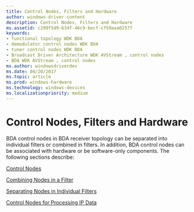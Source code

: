 ```yaml
---
title: Control Nodes, Filters and Hardware
author: windows-driver-content
description: Control Nodes, Filters and Hardware
ms.assetid: c299f5d9-634f-46c9-becf-cf59aaa0257f
keywords:
- functional topology WDK BDA
- demodulator control nodes WDK BDA
- tuner control nodes WDK BDA
- Broadcast Driver Architecture WDK AVStream , control nodes
- BDA WDK AVStream , control nodes
ms.author: windowsdriverdev
ms.date: 04/20/2017
ms.topic: article
ms.prod: windows-hardware
ms.technology: windows-devices
ms.localizationpriority: medium
---
```


# Control Nodes, Filters and Hardware





BDA control nodes in BDA receiver topology can be separated into individual filters or combined in filters. In addition, BDA control nodes can be associated with hardware or be software-only components. The following sections describe:

[Control Nodes](control-nodes.md)

[Combining Nodes in a Filter](combining-nodes-in-a-filter.md)

[Separating Nodes in Individual Filters](separating-nodes-in-individual-filters.md)

[Control Nodes for Processing IP Data](control-nodes-for-processing-ip-data.md)

 

 





